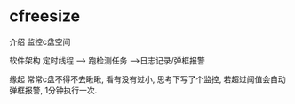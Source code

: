# cfreesize

介绍
监控c盘空间

软件架构
定时线程 --> 跑检测任务 -->日志记录/弹框报警

缘起
常常c盘不得不去瞅瞅, 看有没有过小, 思考下写了个监控, 若超过阈值会自动弹框报警, 1分钟执行一次.
